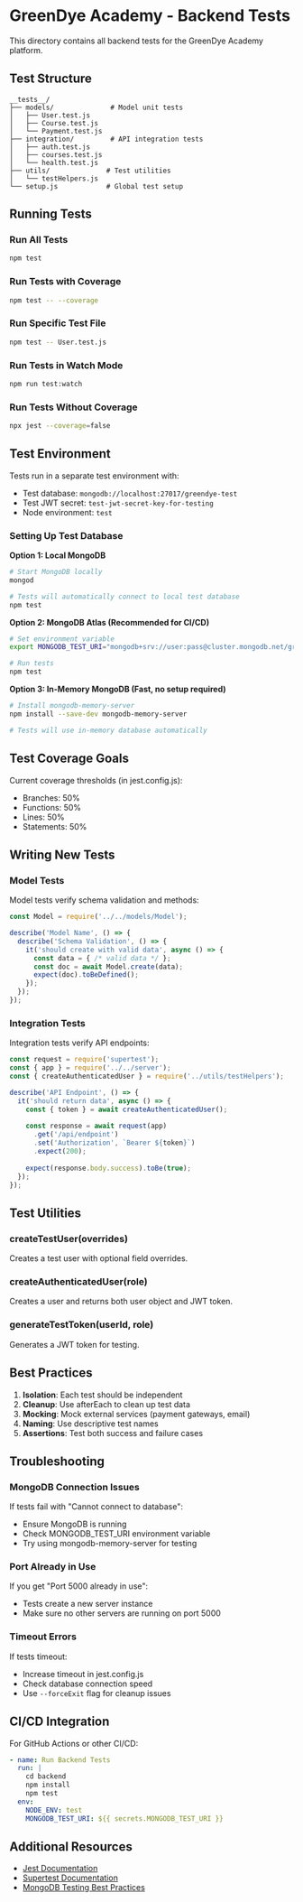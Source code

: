 # GreenDye Academy - Backend Tests

This directory contains all backend tests for the GreenDye Academy platform.

## Test Structure

```
__tests__/
├── models/              # Model unit tests
│   ├── User.test.js
│   ├── Course.test.js
│   └── Payment.test.js
├── integration/         # API integration tests
│   ├── auth.test.js
│   ├── courses.test.js
│   └── health.test.js
├── utils/              # Test utilities
│   └── testHelpers.js
└── setup.js            # Global test setup
```

## Running Tests

### Run All Tests
```bash
npm test
```

### Run Tests with Coverage
```bash
npm test -- --coverage
```

### Run Specific Test File
```bash
npm test -- User.test.js
```

### Run Tests in Watch Mode
```bash
npm run test:watch
```

### Run Tests Without Coverage
```bash
npx jest --coverage=false
```

## Test Environment

Tests run in a separate test environment with:
- Test database: `mongodb://localhost:27017/greendye-test`
- Test JWT secret: `test-jwt-secret-key-for-testing`
- Node environment: `test`

### Setting Up Test Database

**Option 1: Local MongoDB**
```bash
# Start MongoDB locally
mongod

# Tests will automatically connect to local test database
npm test
```

**Option 2: MongoDB Atlas (Recommended for CI/CD)**
```bash
# Set environment variable
export MONGODB_TEST_URI="mongodb+srv://user:pass@cluster.mongodb.net/greendye-test"

# Run tests
npm test
```

**Option 3: In-Memory MongoDB (Fast, no setup required)**
```bash
# Install mongodb-memory-server
npm install --save-dev mongodb-memory-server

# Tests will use in-memory database automatically
```

## Test Coverage Goals

Current coverage thresholds (in jest.config.js):
- Branches: 50%
- Functions: 50%
- Lines: 50%
- Statements: 50%

## Writing New Tests

### Model Tests
Model tests verify schema validation and methods:

```javascript
const Model = require('../../models/Model');

describe('Model Name', () => {
  describe('Schema Validation', () => {
    it('should create with valid data', async () => {
      const data = { /* valid data */ };
      const doc = await Model.create(data);
      expect(doc).toBeDefined();
    });
  });
});
```

### Integration Tests
Integration tests verify API endpoints:

```javascript
const request = require('supertest');
const { app } = require('../../server');
const { createAuthenticatedUser } = require('../utils/testHelpers');

describe('API Endpoint', () => {
  it('should return data', async () => {
    const { token } = await createAuthenticatedUser();
    
    const response = await request(app)
      .get('/api/endpoint')
      .set('Authorization', `Bearer ${token}`)
      .expect(200);
      
    expect(response.body.success).toBe(true);
  });
});
```

## Test Utilities

### createTestUser(overrides)
Creates a test user with optional field overrides.

### createAuthenticatedUser(role)
Creates a user and returns both user object and JWT token.

### generateTestToken(userId, role)
Generates a JWT token for testing.

## Best Practices

1. **Isolation**: Each test should be independent
2. **Cleanup**: Use afterEach to clean up test data
3. **Mocking**: Mock external services (payment gateways, email)
4. **Naming**: Use descriptive test names
5. **Assertions**: Test both success and failure cases

## Troubleshooting

### MongoDB Connection Issues
If tests fail with "Cannot connect to database":
- Ensure MongoDB is running
- Check MONGODB_TEST_URI environment variable
- Try using mongodb-memory-server for testing

### Port Already in Use
If you get "Port 5000 already in use":
- Tests create a new server instance
- Make sure no other servers are running on port 5000

### Timeout Errors
If tests timeout:
- Increase timeout in jest.config.js
- Check database connection speed
- Use `--forceExit` flag for cleanup issues

## CI/CD Integration

For GitHub Actions or other CI/CD:

```yaml
- name: Run Backend Tests
  run: |
    cd backend
    npm install
    npm test
  env:
    NODE_ENV: test
    MONGODB_TEST_URI: ${{ secrets.MONGODB_TEST_URI }}
```

## Additional Resources

- [Jest Documentation](https://jestjs.io/)
- [Supertest Documentation](https://github.com/visionmedia/supertest)
- [MongoDB Testing Best Practices](https://www.mongodb.com/docs/manual/testing/)
